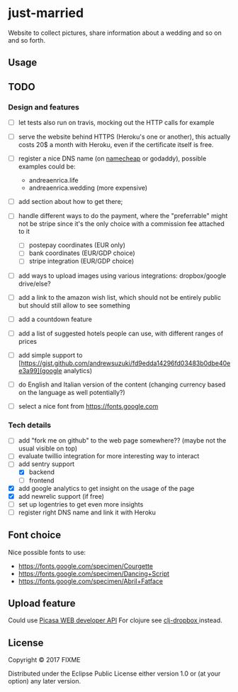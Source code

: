 # just-married

Website to collect pictures, share information about a wedding and so on and so forth.

## Usage

## TODO

### Design and features

- [ ] let tests also run on travis, mocking out the HTTP calls for example
- [ ] serve the website behind HTTPS (Heroku's one or another), this actually costs 20$ a month
      with Heroku, even if the certificate itself is free.

- [ ] register a nice DNS name (on [namecheap](https://www.namecheap.com/) or godaddy), possible examples could be:
  - andreaenrica.life
  - andreaenrica.wedding (more expensive)

- [ ] add section about how to get there;
- [ ] handle different ways to do the payment, where the "preferrable" might not be stripe since it's the only choice with a commission fee attached to it
  - [ ] postepay coordinates (EUR only)
  - [ ] bank coordinates (EUR/GDP choice)
  - [ ] stripe integration (EUR/GDP choice)

- [ ] add ways to upload images using various integrations: dropbox/google drive/else?
- [ ] add a link to the amazon wish list, which should not be entirely public
      but should still allow to see something
- [ ] add a countdown feature
- [ ] add a list of suggested hotels people can use, with different ranges of prices
- [ ] add simple support to [https://gist.github.com/andrewsuzuki/fd9edda14296fd03483b0dbe40ee3a99](google analytics)
- [ ] do English and Italian version of the content (changing currency based on the language as well potentially?)
- [ ] select a nice font from https://fonts.google.com

### Tech details

- [ ] add "fork me on github" to the web page somewhere?? (maybe not the usual visible on top)
- [ ] evaluate twillio integration for more interesting way to interact
- [ ] add sentry support
  - [x] backend
  - [ ] frontend
- [x] add google analytics to get insight on the usage of the page
- [x] add newrelic support (if free)
- [ ] set up logentries to get even more insights
- [ ] register right DNS name and link it with Heroku

## Font choice

Nice possible fonts to use:

- https://fonts.google.com/specimen/Courgette
- https://fonts.google.com/specimen/Dancing+Script
- https://fonts.google.com/specimen/Abril+Fatface

## Upload feature

Could use [Picasa WEB developer API](https://developers.google.com/picasa-web/) 
For clojure see [clj-dropbox ](https://github.com/aria42/clj-dropbox) instead.

## License

Copyright © 2017 FIXME

Distributed under the Eclipse Public License either version 1.0 or (at
your option) any later version.
